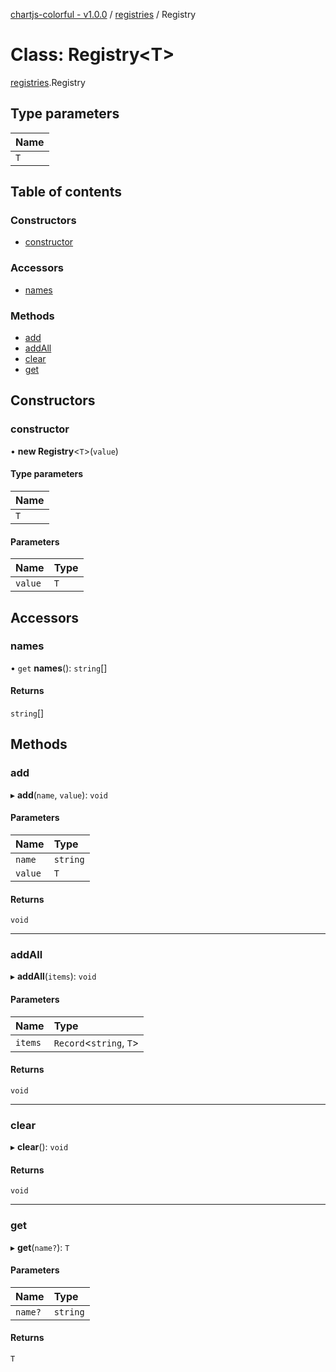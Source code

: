[chartjs-colorful - v1.0.0](../README.md) / [registries](../modules/registries.md) / Registry

# Class: Registry<T\>

[registries](../modules/registries.md).Registry

## Type parameters

| Name |
| :------ |
| `T` |

## Table of contents

### Constructors

- [constructor](registries.Registry.md#constructor)

### Accessors

- [names](registries.Registry.md#names)

### Methods

- [add](registries.Registry.md#add)
- [addAll](registries.Registry.md#addall)
- [clear](registries.Registry.md#clear)
- [get](registries.Registry.md#get)

## Constructors

### constructor

• **new Registry**<`T`\>(`value`)

#### Type parameters

| Name |
| :------ |
| `T` |

#### Parameters

| Name | Type |
| :------ | :------ |
| `value` | `T` |

## Accessors

### names

• `get` **names**(): `string`[]

#### Returns

`string`[]

## Methods

### add

▸ **add**(`name`, `value`): `void`

#### Parameters

| Name | Type |
| :------ | :------ |
| `name` | `string` |
| `value` | `T` |

#### Returns

`void`

___

### addAll

▸ **addAll**(`items`): `void`

#### Parameters

| Name | Type |
| :------ | :------ |
| `items` | `Record`<`string`, `T`\> |

#### Returns

`void`

___

### clear

▸ **clear**(): `void`

#### Returns

`void`

___

### get

▸ **get**(`name?`): `T`

#### Parameters

| Name | Type |
| :------ | :------ |
| `name?` | `string` |

#### Returns

`T`
